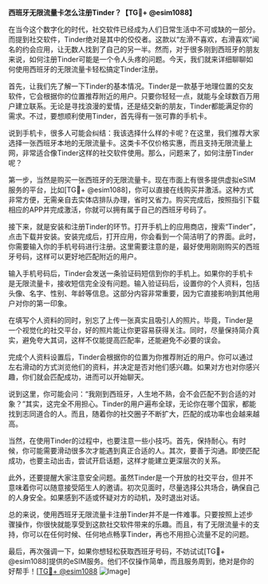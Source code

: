 **西班牙无限流量卡怎么注册Tinder？【TG💪+ @esim1088】**

在当今这个数字化的时代，社交软件已经成为人们日常生活中不可或缺的一部分。而提到社交软件，Tinder绝对是其中的佼佼者。这款以“左滑不喜欢，右滑喜欢”闻名的约会应用，让无数人找到了自己的另一半。然而，对于很多刚到西班牙的朋友来说，如何注册Tinder可能是一个令人头疼的问题。今天，我们就来详细聊聊如何使用西班牙的无限流量卡轻松搞定Tinder注册。

首先，让我们先了解一下Tinder的基本情况。Tinder是一款基于地理位置的交友软件，它会根据你的位置推荐附近的用户。只要你轻轻一点，就能与全球数百万用户建立联系。无论是寻找浪漫的爱情，还是结交新的朋友，Tinder都能满足你的需求。不过，要想顺利使用Tinder，首先得有一张可靠的手机卡。

说到手机卡，很多人可能会纠结：我该选择什么样的卡呢？在这里，我们推荐大家选择一张西班牙本地的无限流量卡。这类卡不仅价格实惠，而且支持无限流量上网，非常适合像Tinder这样的社交软件使用。那么，问题来了，如何注册Tinder呢？

第一步，当然是购买一张西班牙的无限流量卡。现在市面上有很多提供虚拟eSIM服务的平台，比如[TG💪+ @esim1088]，你可以直接在线购买并激活。这种方式非常方便，无需亲自去实体店排队办理，省时又省力。购买完成后，按照指引下载相应的APP并完成激活，你就可以拥有属于自己的西班牙号码了。

接下来，就是安装和注册Tinder的环节。打开手机上的应用商店，搜索“Tinder”，点击下载并安装。安装完成后，打开应用，你会看到一个简洁明了的界面。此时，你需要输入你的手机号码进行注册。这里需要注意的是，最好使用刚刚购买的西班牙号码，这样可以更好地匹配附近的用户。

输入手机号码后，Tinder会发送一条验证码短信到你的手机上。如果你的手机卡是无限流量卡，接收短信完全没有问题。输入验证码后，设置你的个人资料，包括头像、名字、性别、年龄等信息。这部分内容非常重要，因为它直接影响到其他用户对你的第一印象。

在填写个人资料的同时，别忘了上传一张真实且吸引人的照片。毕竟，Tinder是一个视觉化的社交平台，好的照片能让你更容易获得关注。同时，尽量保持简介真实，避免夸大其词，这样不仅能提高匹配率，还能避免不必要的误会。

完成个人资料设置后，Tinder会根据你的位置为你推荐附近的用户。你可以通过左右滑动的方式浏览他们的资料，并决定是否对他们感兴趣。如果对方也对你感兴趣，你们就会匹配成功，进而可以开始聊天。

说到这里，你可能会问：“我刚到西班牙，人生地不熟，会不会匹配不到合适的对象？”其实，这完全不用担心。Tinder的用户遍布全球，无论你在哪个国家，都能找到志同道合的人。而且，随着你的社交圈子不断扩大，匹配的成功率也会越来越高。

当然，在使用Tinder的过程中，也要注意一些小技巧。首先，保持耐心。有时候，你可能需要滑动很多次才能遇到真正合适的人。其次，要善于沟通。即使匹配成功，也要主动出击，尝试开启话题，这样才能建立更深层次的关系。

此外，还要提醒大家注意安全问题。虽然Tinder是一个开放的社交平台，但并不意味着你可以随意接受陌生人的邀请。初次见面时，尽量选择公共场合，确保自己的人身安全。如果感到不适或怀疑对方的动机，及时退出对话。

总的来说，使用西班牙无限流量卡注册Tinder并不是一件难事。只要按照上述步骤操作，你很快就能享受到这款社交软件带来的乐趣。而且，有了无限流量卡的支持，你可以在任何时候、任何地点畅享Tinder，再也不用担心流量不足的问题。

最后，再次强调一下，如果你想轻松获取西班牙号码，不妨试试[TG💪+ @esim1088]提供的eSIM服务。他们不仅操作简单，而且服务周到，绝对是你的好帮手！[[TG💪+ @esim1088](https://t.me/s/esim1088) ![Image](https://i.postimg.cc/4NQfJmqS/Snipaste-2025-05-13-00-14-12.png)]